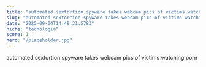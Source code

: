 ```yaml
---
title: "automated sextortion spyware takes webcam pics of victims watching porn"
slug: "automated-sextortion-spyware-takes-webcam-pics-of-victims-watching-porn"
date: "2025-09-04T14:49:31.578Z"
niche: "tecnologia"
score: 1
hero: "/placeholder.jpg"
---
```


automated sextortion spyware takes webcam pics of victims watching porn

